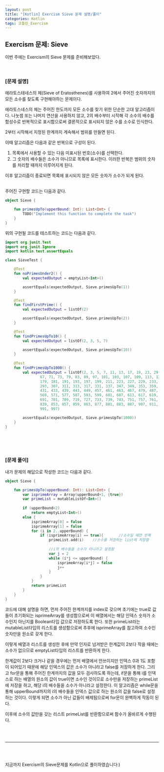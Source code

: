 ```yaml
---
layout: post
title: "[Kotlin] Exercism Sieve 문제 설명/풀이"
categories: Kotlin
tags: 코틀린_Exercism
---
```


## Exercism 문제: Sieve
이번 주에는 Exercism의 Sieve 문제를 준비해보았다.
<br/><br/><br/>

### &#91;문제 설명&#93;<br/>
에라토스테네스의 체(Sieve of Eratosthenes)를 사용하여 2에서 주어진 숫자까지의 모든 소수를 찾도록 구현해야하는 문제이다.

에라토스네스의 체는 주어진 한도까지 모든 소수를 찾기 위한 단순한 고대 알고리즘이다.
나눗셈 또는 나머지 연산을 사용하지 않고, 2의 배수부터 시작해 각 소수의 배수를 합성수로 반복적으로 표시함으로써 결론적으로 표시되지 않은 수를 소수로 인식한다.

2부터 시작해서 지정된 한계까지 계속해서 범위를 만들면 된다.

이때 알고리즘은 다음과 같은 반복으로 구성이 된다.
1. 목록에서 사용할 수 있는 다음 미표시된 번호(소수)를 선택한다.
2. 그 숫자의 배수들은 소수가 아니므로 목록에 표시한다.
이러한 반복은 범위의 숫자를 처리할 때까지 이루어지게 된다.

이후 알고리즘이 종료되면 목록에 표시되지 않은 모든 숫자가 소수가 되게 된다.


<br/>
주어진 구현할 코드는 다음과 같다.

```kotlin
object Sieve {

    fun primesUpTo(upperBound: Int): List<Int> {
        TODO("Implement this function to complete the task")
    }
}
```

위의 구현될 코드를 테스트하는 코드는 다음과 같다.
```kotlin
import org.junit.Test
import org.junit.Ignore
import kotlin.test.assertEquals

class SieveTest {

    @Test
    fun noPrimesUnder2() {
        val expectedOutput = emptyList<Int>()

        assertEquals(expectedOutput, Sieve.primesUpTo(1))
    }

    @Test
    fun findFirstPrime() {
        val expectedOutput = listOf(2)

        assertEquals(expectedOutput, Sieve.primesUpTo(2))
    }

    @Test
    fun findPrimesUpTo10() {
        val expectedOutput = listOf(2, 3, 5, 7)

        assertEquals(expectedOutput, Sieve.primesUpTo(10))
    }
    
    @Test
    fun findPrimesUpTo1000() {
        val expectedOutput = listOf(2, 3, 5, 7, 11, 13, 17, 19, 23, 29, 31, 37, 41, 43, 47, 53, 59, 61,
                67, 71, 73, 79, 83, 89, 97, 101, 103, 107, 109, 113, 127, 131, 137, 139, 149, 151, 157, 163, 167, 173,
                179, 181, 191, 193, 197, 199, 211, 223, 227, 229, 233, 239, 241, 251, 257, 263, 269, 271, 277, 281, 283,
                293, 307, 311, 313, 317, 331, 337, 347, 349, 353, 359, 367, 373, 379, 383, 389, 397, 401, 409, 419, 421,
                431, 433, 439, 443, 449, 457, 461, 463, 467, 479, 487, 491, 499, 503, 509, 521, 523, 541, 547, 557, 563,
                569, 571, 577, 587, 593, 599, 601, 607, 613, 617, 619, 631, 641, 643, 647, 653, 659, 661, 673, 677, 683,
                691, 701, 709, 719, 727, 733, 739, 743, 751, 757, 761, 769, 773, 787, 797, 809, 811, 821, 823, 827, 829,
                839, 853, 857, 859, 863, 877, 881, 883, 887, 907, 911, 919, 929, 937, 941, 947, 953, 967, 971, 977, 983,
                991, 997)

        assertEquals(expectedOutput, Sieve.primesUpTo(1000))
    }
}

```

<br/><br/><br/>

### &#91;문제 풀이&#93;<br/>
내가 문제의 해답으로 작성한 코드는 다음과 같다.

```kotlin
object Sieve {

    fun primesUpTo(upperBound: Int): List<Int> {
        var isprimeArray = Array(upperBound+1, {true})
		var primeList = mutableListOf<Int>()
		
		if (upperBound<2)
			return emptyList<Int>()
		else {
			isprimeArray[0] = false
			isprimeArray[1] = false
			for (i in 2..upperBound) {
				if (isprimeArray[i] == true){		//소수일 때만 반복
					primeList.add(i)	//소수를 저장하는 list에 저장함
					
					//i의 배수들을 소수가 아니라고 설정함
					var j = 2
					while (i*j <= upperBound) {
						isprimeArray[i*j] = false
						j++
					}
				}
			}
			return primeList
		}
    }
}
```

코드에 대해 설명을 하면, 먼저 주어진 한계까지를 index로 갖으며 초기에는 true로 값들이 초기화되는 isprimeArray를 생성함으로써 이 배열에서는 해당 인덱스 숫자가 소수인지 아닌지를 Boolean타입 값으로 저장하도록 한다.
또한 primeList라는 mutableList타입의 리스트를 생성함으로써 추후에 isprimeArray를 참고하여 소수인 숫자만을 원소로 갖게 한다.

이렇게 배열과 리스트를 생성한 후에 만약 인자로 넘겨받은 한계값이 2보다 작을 때에는 소수가 없으므로 emptyList타입의 리스트를 반환하게 한다.

한계값이 2보다 크거나 같을 경우에는 먼저 배열에서 안쓰이지만 인덱스 0과 1도 포함이 되어있기 때문에 해당 인덱스의 값은 소수가 아니라고 false를 저장하게 한다. 
그리고 for문을 통해 주어진 한계까지의 값을 모두 검사하도록 하는데, 
if문을 통해 i를 인덱스로 하는 배열의 원소의 값이 true이면 소수인 것이므로 소수만을 저장하는 primeList에 저장을 하고,
해당 i의 배수들을 소수가 아니라고 설정한다. 
이 알고리즘은 while문을 통해 upperBound까지의 i의 배수들을 인덱스 값으로 하는 원소의 값을 false로 설정하는 것이다.
이렇게 되면 소수가 아닌 값들이 배제됨으로써 for문이 완벽하게 작동이 된다.

이후에 소수의 값만을 갖는 리스트 primeList를 반환함으로써 함수가 올바르게 수행된다.

<br/><br/>
<hr/>
<br/><br/>

지금까지 Exercism의 Sieve문제를 Kotlin으로 풀이하였습니다:)

